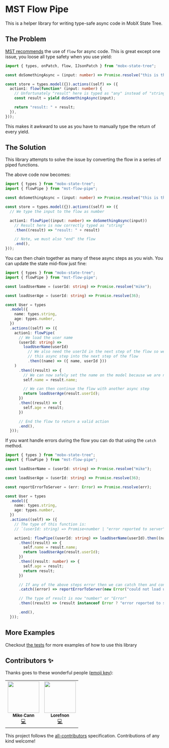 # MST Flow Pipe

This is a helper library for writing type-safe async code in MobX State Tree.

## The Problem

[MST recommends](https://mobx-state-tree.js.org/concepts/async-actions) the use of `flow` for async code. This is great except one issue, you loose all type safety when you use yield:

```typescript
import { types, onPatch, flow, IJsonPatch } from "mobx-state-tree";

const doSomethingAsync = (input: number) => Promise.resolve("this is the result");

const store = types.model({}).actions((self) => ({
  action1: flow(function* (input: number) {
    // Unfortunately "result" here is typed as "any" instead of "string"
    const result = yield doSomethingAsync(input);

    return "result: " + result;
  }),
}));
```

This makes it awkward to use as you have to manually type the return of every yield.

## The Solution

This library attempts to solve the issue by converting the flow in a series of piped functions.

The above code now becomes:

```typescript
import { types } from "mobx-state-tree";
import { flowPipe } from "mst-flow-pipe";

const doSomethingAsync = (input: number) => Promise.resolve("this is the result");

const store = types.model({}).actions((self) => ({
  // We type the input to the flow as number

  action1: flowPipe((input: number) => doSomethingAsync(input))
    // Result here is now correctly typed as "string"
    .then((result) => "result: " + result)

    // Note, we must also "end" the flow
    .end(),
}));
```

You can then chain together as many of these async steps as you wish. You can update the state mid-flow just fine:

```typescript
import { types } from "mobx-state-tree";
import { flowPipe } from "mst-flow-pipe";

const loadUserName = (userId: string) => Promise.resolve("mike");

const loadUserAge = (userId: string) => Promise.resolve(36);

const User = types
  .model({
    name: types.string,
    age: types.number,
  })
  .actions((self) => ({
    action1: flowPipe(
      // We load the user name
      (userId: string) =>
        loadUserName(userId)
          // We also need the userId in the next step of the flow so we "map" the result of
          // this async step into the next step of the flow
          .then((name) => ({ name, userId }))
    )
      .then((result) => {
        // We can now safely set the name on the model because we are now in an "action"
        self.name = result.name;

        // We can then continue the flow with another async step
        return loadUserAge(result.userId);
      })
      .then((result) => {
        self.age = result;
      })

      // End the flow to return a valid action
      .end(),
  }));
```

If you want handle errors during the flow you can do that using the `catch` method.

```typescript
import { types } from "mobx-state-tree";
import { flowPipe } from "mst-flow-pipe";

const loadUserName = (userId: string) => Promise.resolve("mike");

const loadUserAge = (userId: string) => Promise.resolve(36);

const reportErrorToServer = (err: Error) => Promise.resolve(err);

const User = types
  .model({
    name: types.string,
    age: types.number,
  })
  .actions((self) => ({
    // The type of this function is:
    // `(userId: string) => Promise<number | "error reported to server">`

    action1: flowPipe((userId: string) => loadUserName(userId).then((name) => ({ name, userId })))
      .then((result) => {
        self.name = result.name;
        return loadUserAge(result.userId);
      })
      .then((result: number) => {
        self.age = result;
        return result;
      })

      // If any of the above steps error then we can catch then and continue on
      .catch((error) => reportErrorToServer(new Error("could not load user, error: " + error)))

      // The type of result is now "number" or "Error"
      .then((result) => (result instanceof Error ? "error reported to server" : result))

      .end(),
  }));
```

## More Examples

Checkout [the tests](https://github.com/mikecann/flowPipe/blob/master/test/index.test.ts) for more examples of how to use this library

## Contributors ✨

Thanks goes to these wonderful people ([emoji key](https://allcontributors.org/docs/en/emoji-key)):

<!-- ALL-CONTRIBUTORS-LIST:START - Do not remove or modify this section -->
<!-- prettier-ignore-start -->
<!-- markdownlint-disable -->
<table>
  <tr>
    <td align="center"><a href="http://www.mikecann.co.uk"><img src="https://avatars3.githubusercontent.com/u/215033?v=4" width="100px;" alt=""/><br /><sub><b>Mike Cann</b></sub></a><br /><a href="https://github.com/mikecann/mst-flow-pipe/commits?author=mikecann" title="Code">💻</a></td>
    <td align="center"><a href="https://lorefnon.tech/"><img src="https://avatars1.githubusercontent.com/u/1449492?v=4" width="100px;" alt=""/><br /><sub><b>Lorefnon</b></sub></a><br /><a href="https://github.com/mikecann/mst-flow-pipe/commits?author=lorefnon" title="Code">💻</a></td>
  </tr>
</table>

<!-- markdownlint-enable -->
<!-- prettier-ignore-end -->
<!-- ALL-CONTRIBUTORS-LIST:END -->

This project follows the [all-contributors](https://github.com/all-contributors/all-contributors) specification. Contributions of any kind welcome!
